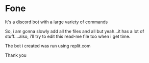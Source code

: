 # Fone
It's a discord bot with a large variety of commands

So, i am gonna slowly add all the files and all but yeah...it has a lot of stuff....also, i'll try to edit this read-me file too when i get time.

The bot i created was run using replit.com

Thank you 
